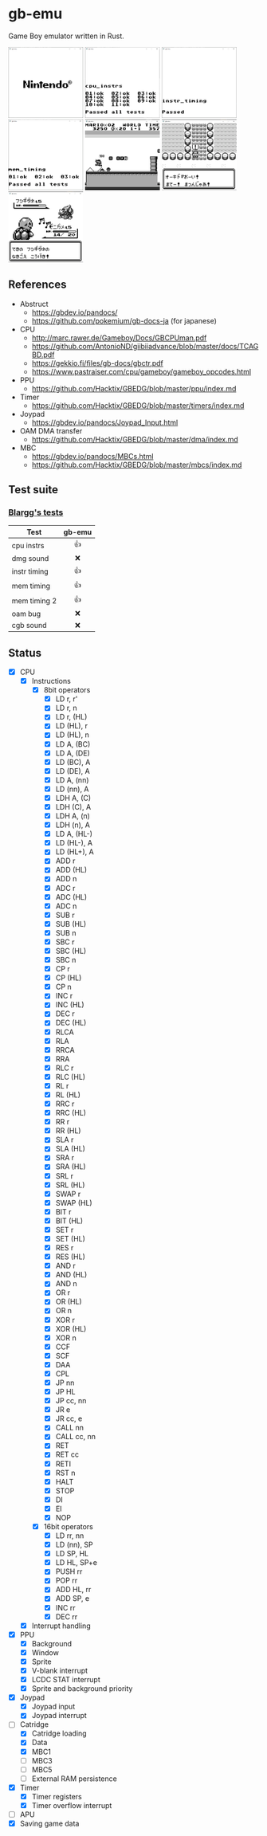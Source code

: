 # gb-emu
Game Boy emulator written in Rust.

![boot_rom](./boot_rom.png)
![instr_timing](./cpu_instrs.png)
![instr_timing](./instr_timing.png)
![mem_timing](./mem_timing.png)
![mario](./mario.png)
![pokemon1](./pokemon1.png)
![pokemon2](./pokemon2.png)

## References
- Abstruct
  - https://gbdev.io/pandocs/
  - https://github.com/pokemium/gb-docs-ja (for japanese)
- CPU
  - http://marc.rawer.de/Gameboy/Docs/GBCPUman.pdf
  - https://github.com/AntonioND/giibiiadvance/blob/master/docs/TCAGBD.pdf
  - https://gekkio.fi/files/gb-docs/gbctr.pdf
  - https://www.pastraiser.com/cpu/gameboy/gameboy_opcodes.html
- PPU
  - https://github.com/Hacktix/GBEDG/blob/master/ppu/index.md
- Timer
  - https://github.com/Hacktix/GBEDG/blob/master/timers/index.md
- Joypad
  - https://gbdev.io/pandocs/Joypad_Input.html
- OAM DMA transfer
  - https://github.com/Hacktix/GBEDG/blob/master/dma/index.md
- MBC
  - https://gbdev.io/pandocs/MBCs.html
  - https://github.com/Hacktix/GBEDG/blob/master/mbcs/index.md

## Test suite

### [Blargg's tests](https://gbdev.gg8.se/files/roms/blargg-gb-tests/)

| Test         | gb-emu |
| ------------ | :----: |
| cpu instrs   | :+1:   |
| dmg sound    | :x:    |
| instr timing | :+1:   |
| mem timing   | :+1:   |
| mem timing 2 | :+1:   |
| oam bug      | :x:    |
| cgb sound    | :x:    |

## Status

- [x] CPU
    - [x] Instructions
      - [x] 8bit operators
        - [x] LD r, r'
        - [x] LD r, n
        - [x] LD r, (HL)
        - [x] LD (HL), r
        - [x] LD (HL), n
        - [x] LD A, (BC)
        - [x] LD A, (DE)
        - [x] LD (BC), A
        - [x] LD (DE), A
        - [x] LD A, (nn)
        - [x] LD (nn), A
        - [x] LDH A, (C)
        - [x] LDH (C), A
        - [x] LDH A, (n)
        - [x] LDH (n), A
        - [x] LD A, (HL-)
        - [x] LD (HL-), A
        - [x] LD (HL+), A
        - [x] ADD r
        - [x] ADD (HL)
        - [x] ADD n
        - [x] ADC r
        - [x] ADC (HL)
        - [x] ADC n
        - [x] SUB r
        - [x] SUB (HL)
        - [x] SUB n
        - [x] SBC r
        - [x] SBC (HL)
        - [x] SBC n
        - [x] CP r
        - [x] CP (HL)
        - [x] CP n
        - [x] INC r
        - [x] INC (HL)
        - [x] DEC r
        - [x] DEC (HL)
        - [x] RLCA
        - [x] RLA
        - [x] RRCA
        - [x] RRA
        - [x] RLC r
        - [x] RLC (HL)
        - [x] RL r
        - [x] RL (HL)
        - [x] RRC r
        - [x] RRC (HL)
        - [x] RR r
        - [x] RR (HL)
        - [x] SLA r
        - [x] SLA (HL)
        - [x] SRA r
        - [x] SRA (HL)
        - [x] SRL r
        - [x] SRL (HL)
        - [x] SWAP r
        - [x] SWAP (HL)
        - [x] BIT r
        - [x] BIT (HL)
        - [x] SET r
        - [x] SET (HL)
        - [x] RES r
        - [x] RES (HL)
        - [x] AND r
        - [x] AND (HL)
        - [x] AND n
        - [x] OR r
        - [x] OR (HL)
        - [x] OR n
        - [x] XOR r
        - [x] XOR (HL)
        - [x] XOR n
        - [x] CCF
        - [x] SCF
        - [x] DAA
        - [x] CPL
        - [x] JP nn
        - [x] JP HL
        - [x] JP cc, nn
        - [x] JR e
        - [x] JR cc, e
        - [x] CALL nn
        - [x] CALL cc, nn
        - [x] RET
        - [x] RET cc
        - [x] RETI
        - [x] RST n
        - [x] HALT
        - [x] STOP
        - [x] DI
        - [x] EI
        - [x] NOP
      - [x] 16bit operators
        - [x] LD rr, nn
        - [x] LD (nn), SP
        - [x] LD SP, HL
        - [x] LD HL, SP+e
        - [x] PUSH rr
        - [x] POP rr
        - [x] ADD HL, rr
        - [x] ADD SP, e
        - [x] INC rr
        - [x] DEC rr
    - [x] Interrupt handling
- [x] PPU
    - [x] Background
    - [x] Window
    - [x] Sprite
    - [x] V-blank interrupt
    - [x] LCDC STAT interrupt
    - [x] Sprite and background priority
- [x] Joypad
    - [x] Joypad input
    - [x] Joypad interrupt
- [ ] Catridge
    - [x] Catridge loading
    - [x] Data
    - [x] MBC1
    - [ ] MBC3
    - [ ] MBC5
    - [ ] External RAM persistence
- [x] Timer
    - [x] Timer registers
    - [x] Timer overflow interrupt
- [ ] APU
- [x] Saving game data
